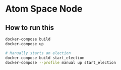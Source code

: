 # Atom Space Node

## How to run this
```sh
docker-compose build
docker-compose up

# Manually starts an election
docker-compose build start_election
docker-compose --profile manual up start_election
```
